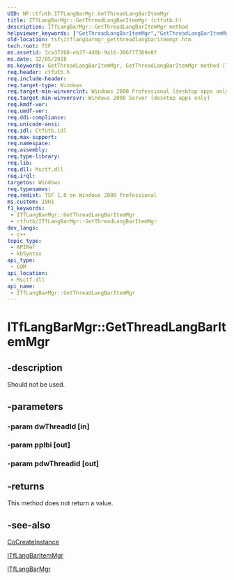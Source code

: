 ```yaml
---
UID: NF:ctfutb.ITfLangBarMgr.GetThreadLangBarItemMgr
title: ITfLangBarMgr::GetThreadLangBarItemMgr (ctfutb.h)
description: ITfLangBarMgr::GetThreadLangBarItemMgr method
helpviewer_keywords: ["GetThreadLangBarItemMgr","GetThreadLangBarItemMgr method [Text Services Framework]","GetThreadLangBarItemMgr method [Text Services Framework]","ITfLangBarMgr interface","ITfLangBarMgr interface [Text Services Framework]","GetThreadLangBarItemMgr method","ITfLangBarMgr.GetThreadLangBarItemMgr","ITfLangBarMgr::GetThreadLangBarItemMgr","_tsf_itflangbarmgr_getthreadlangbaritemmgr_ref","ctfutb/ITfLangBarMgr::GetThreadLangBarItemMgr","tsf.itflangbarmgr_getthreadlangbaritemmgr"]
old-location: tsf\itflangbarmgr_getthreadlangbaritemmgr.htm
tech.root: TSF
ms.assetid: 3ca37268-eb27-4d8b-9a16-306f77369e8f
ms.date: 12/05/2018
ms.keywords: GetThreadLangBarItemMgr, GetThreadLangBarItemMgr method [Text Services Framework], GetThreadLangBarItemMgr method [Text Services Framework],ITfLangBarMgr interface, ITfLangBarMgr interface [Text Services Framework],GetThreadLangBarItemMgr method, ITfLangBarMgr.GetThreadLangBarItemMgr, ITfLangBarMgr::GetThreadLangBarItemMgr, _tsf_itflangbarmgr_getthreadlangbaritemmgr_ref, ctfutb/ITfLangBarMgr::GetThreadLangBarItemMgr, tsf.itflangbarmgr_getthreadlangbaritemmgr
req.header: ctfutb.h
req.include-header: 
req.target-type: Windows
req.target-min-winverclnt: Windows 2000 Professional [desktop apps only]
req.target-min-winversvr: Windows 2000 Server [desktop apps only]
req.kmdf-ver: 
req.umdf-ver: 
req.ddi-compliance: 
req.unicode-ansi: 
req.idl: Ctfutb.idl
req.max-support: 
req.namespace: 
req.assembly: 
req.type-library: 
req.lib: 
req.dll: Msctf.dll
req.irql: 
targetos: Windows
req.typenames: 
req.redist: TSF 1.0 on Windows 2000 Professional
ms.custom: 19H1
f1_keywords:
 - ITfLangBarMgr::GetThreadLangBarItemMgr
 - ctfutb/ITfLangBarMgr::GetThreadLangBarItemMgr
dev_langs:
 - c++
topic_type:
 - APIRef
 - kbSyntax
api_type:
 - COM
api_location:
 - Msctf.dll
api_name:
 - ITfLangBarMgr::GetThreadLangBarItemMgr
---
```


# ITfLangBarMgr::GetThreadLangBarItemMgr


## -description

Should not be used.

## -parameters

### -param dwThreadId [in]

### -param pplbi [out]

### -param pdwThreadid [out]

## -returns

This method does not return a value.

## -see-also

<a href="/windows/desktop/api/combaseapi/nf-combaseapi-cocreateinstance">CoCreateInstance</a>



<a href="/windows/desktop/api/ctfutb/nn-ctfutb-itflangbaritemmgr">ITfLangBarItemMgr
      </a>



<a href="/windows/desktop/api/ctfutb/nn-ctfutb-itflangbarmgr">ITfLangBarMgr</a>

